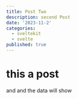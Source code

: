 ```yaml
---
title: Post Two
description: second Post
date: '2023-11-2'
categories:
  - sveltekit
  - svelte
published: true
---
```


# this a post

and and the data will show
